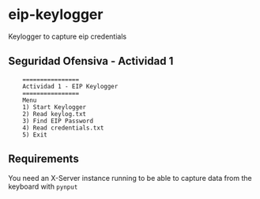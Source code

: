# eip-keylogger
 Keylogger to capture eip credentials

## Seguridad Ofensiva - Actividad 1

        ================
        Actividad 1 - EIP Keylogger
        ================
        Menu
        1) Start Keylogger
        2) Read keylog.txt
        3) Find EIP Password
        4) Read credentials.txt
        5) Exit

## Requirements
You need an X-Server instance running to be able to capture data from the keyboard with `pynput`
